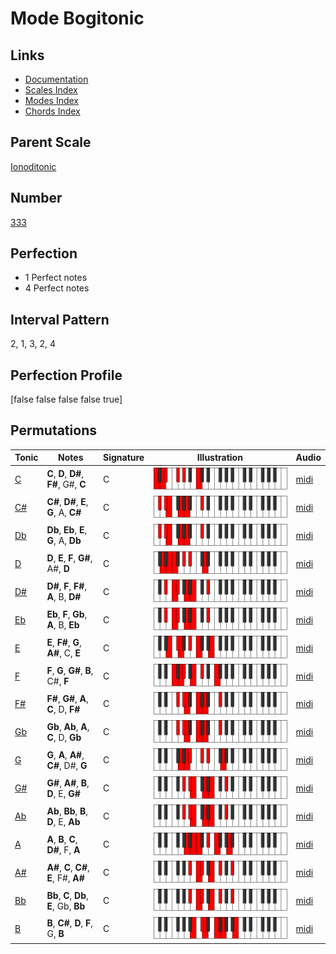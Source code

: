 # Mode Bogitonic

## Links

- [Documentation](index.md)
- [Scales Index](Scales.md)
- [Modes Index](Modes.md)
- [Chords Index](Chords.md)

## Parent Scale

[Ionoditonic](ScaleIonoditonic.md)

## Number

[333](https://ianring.com/musictheory/scales/333)

## Perfection

- 1 Perfect notes
- 4 Perfect notes

## Interval Pattern

2, 1, 3, 2, 4

## Perfection Profile

[false false false false true]

## Permutations

| Tonic | Notes | Signature | Illustration | Audio |
|-------|-------|-----------|--------------|-------|
| [C](ModeCNaturalBogitonic.md) | **C**, **D**, **D#**, **F#**, G#, **C** | C | ![CNaturalBogitonic](ModeCNaturalBogitonic.png) | [midi](https://github.com/edipermadi/music/blob/main/docs/ModeCNaturalBogitonic.mid?raw=true) |
| [C#](ModeCSharpBogitonic.md) | **C#**, **D#**, **E**, **G**, A, **C#** | C | ![CSharpBogitonic](ModeCSharpBogitonic.png) | [midi](https://github.com/edipermadi/music/blob/main/docs/ModeCSharpBogitonic.mid?raw=true) |
| [Db](ModeDFlatBogitonic.md) | **Db**, **Eb**, **E**, **G**, A, **Db** | C | ![DFlatBogitonic](ModeDFlatBogitonic.png) | [midi](https://github.com/edipermadi/music/blob/main/docs/ModeDFlatBogitonic.mid?raw=true) |
| [D](ModeDNaturalBogitonic.md) | **D**, **E**, **F**, **G#**, A#, **D** | C | ![DNaturalBogitonic](ModeDNaturalBogitonic.png) | [midi](https://github.com/edipermadi/music/blob/main/docs/ModeDNaturalBogitonic.mid?raw=true) |
| [D#](ModeDSharpBogitonic.md) | **D#**, **F**, **F#**, **A**, B, **D#** | C | ![DSharpBogitonic](ModeDSharpBogitonic.png) | [midi](https://github.com/edipermadi/music/blob/main/docs/ModeDSharpBogitonic.mid?raw=true) |
| [Eb](ModeEFlatBogitonic.md) | **Eb**, **F**, **Gb**, **A**, B, **Eb** | C | ![EFlatBogitonic](ModeEFlatBogitonic.png) | [midi](https://github.com/edipermadi/music/blob/main/docs/ModeEFlatBogitonic.mid?raw=true) |
| [E](ModeENaturalBogitonic.md) | **E**, **F#**, **G**, **A#**, C, **E** | C | ![ENaturalBogitonic](ModeENaturalBogitonic.png) | [midi](https://github.com/edipermadi/music/blob/main/docs/ModeENaturalBogitonic.mid?raw=true) |
| [F](ModeFNaturalBogitonic.md) | **F**, **G**, **G#**, **B**, C#, **F** | C | ![FNaturalBogitonic](ModeFNaturalBogitonic.png) | [midi](https://github.com/edipermadi/music/blob/main/docs/ModeFNaturalBogitonic.mid?raw=true) |
| [F#](ModeFSharpBogitonic.md) | **F#**, **G#**, **A**, **C**, D, **F#** | C | ![FSharpBogitonic](ModeFSharpBogitonic.png) | [midi](https://github.com/edipermadi/music/blob/main/docs/ModeFSharpBogitonic.mid?raw=true) |
| [Gb](ModeGFlatBogitonic.md) | **Gb**, **Ab**, **A**, **C**, D, **Gb** | C | ![GFlatBogitonic](ModeGFlatBogitonic.png) | [midi](https://github.com/edipermadi/music/blob/main/docs/ModeGFlatBogitonic.mid?raw=true) |
| [G](ModeGNaturalBogitonic.md) | **G**, **A**, **A#**, **C#**, D#, **G** | C | ![GNaturalBogitonic](ModeGNaturalBogitonic.png) | [midi](https://github.com/edipermadi/music/blob/main/docs/ModeGNaturalBogitonic.mid?raw=true) |
| [G#](ModeGSharpBogitonic.md) | **G#**, **A#**, **B**, **D**, E, **G#** | C | ![GSharpBogitonic](ModeGSharpBogitonic.png) | [midi](https://github.com/edipermadi/music/blob/main/docs/ModeGSharpBogitonic.mid?raw=true) |
| [Ab](ModeAFlatBogitonic.md) | **Ab**, **Bb**, **B**, **D**, E, **Ab** | C | ![AFlatBogitonic](ModeAFlatBogitonic.png) | [midi](https://github.com/edipermadi/music/blob/main/docs/ModeAFlatBogitonic.mid?raw=true) |
| [A](ModeANaturalBogitonic.md) | **A**, **B**, **C**, **D#**, F, **A** | C | ![ANaturalBogitonic](ModeANaturalBogitonic.png) | [midi](https://github.com/edipermadi/music/blob/main/docs/ModeANaturalBogitonic.mid?raw=true) |
| [A#](ModeASharpBogitonic.md) | **A#**, **C**, **C#**, **E**, F#, **A#** | C | ![ASharpBogitonic](ModeASharpBogitonic.png) | [midi](https://github.com/edipermadi/music/blob/main/docs/ModeASharpBogitonic.mid?raw=true) |
| [Bb](ModeBFlatBogitonic.md) | **Bb**, **C**, **Db**, **E**, Gb, **Bb** | C | ![BFlatBogitonic](ModeBFlatBogitonic.png) | [midi](https://github.com/edipermadi/music/blob/main/docs/ModeBFlatBogitonic.mid?raw=true) |
| [B](ModeBNaturalBogitonic.md) | **B**, **C#**, **D**, **F**, G, **B** | C | ![BNaturalBogitonic](ModeBNaturalBogitonic.png) | [midi](https://github.com/edipermadi/music/blob/main/docs/ModeBNaturalBogitonic.mid?raw=true) |
